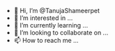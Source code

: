 - 👋 Hi, I’m @TanujaShameerpet
- 👀 I’m interested in ...
- 🌱 I’m currently learning ...
- 💞️ I’m looking to collaborate on ...
- 📫 How to reach me ...

<!---
TanujaShameerpet/TanujaShameerpet is a ✨ special ✨ repository because its `README.md` (this file) appears on your GitHub profile.
You can click the Preview link to take a look at your changes.
--->
